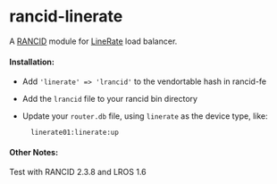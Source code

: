 rancid-linerate
===============

A [RANCID](http://www.shrubbery.net/rancid/) module for [LineRate](https://linerate.f5.com/) load balancer.

#### Installation:
* Add `'linerate' => 'lrancid'` to the vendortable hash in rancid-fe
* Add the `lrancid` file to your rancid bin directory
* Update your `router.db` file, using `linerate` as the device type, like:

        linerate01:linerate:up

#### Other Notes:
Test with RANCID 2.3.8 and LROS 1.6
